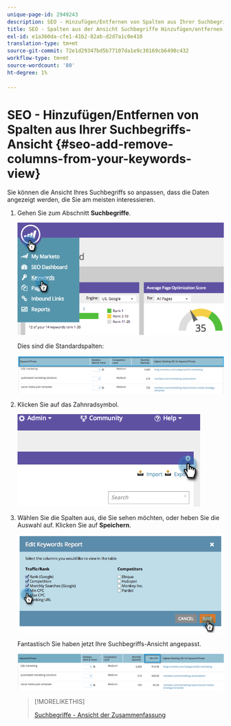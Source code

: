 ```yaml
---
unique-page-id: 2949243
description: SEO - Hinzufügen/Entfernen von Spalten aus Ihrer Suchbegriffs-Ansicht - Marketo Docs - Produktdokumentation
title: SEO - Spalten aus der Ansicht Suchbegriffe Hinzufügen/entfernen
exl-id: e1a360da-cfe1-41b2-82ab-d2d7a1c0e410
translation-type: tm+mt
source-git-commit: 72e1d29347bd5b77107da1e9c30169cb6490c432
workflow-type: tm+mt
source-wordcount: '80'
ht-degree: 1%

---
```


# SEO - Hinzufügen/Entfernen von Spalten aus Ihrer Suchbegriffs-Ansicht {#seo-add-remove-columns-from-your-keywords-view}

Sie können die Ansicht Ihres Suchbegriffs so anpassen, dass die Daten angezeigt werden, die Sie am meisten interessieren.

1. Gehen Sie zum Abschnitt **Suchbegriffe**.

   ![](assets/image2014-9-18-13-3a37-3a31.png)

   Dies sind die Standardspalten:

   ![](assets/image2014-9-18-13-3a37-3a36.png)

1. Klicken Sie auf das Zahnradsymbol.

   ![](assets/image2014-9-18-13-3a37-3a39.png)

1. Wählen Sie die Spalten aus, die Sie sehen möchten, oder heben Sie die Auswahl auf. Klicken Sie auf **Speichern**.

   ![](assets/image2014-9-18-13-3a37-3a42.png)

   Fantastisch Sie haben jetzt Ihre Suchbegriffs-Ansicht angepasst.

   ![](assets/image2014-9-18-13-3a37-3a46.png)

   >[!MORELIKETHIS]
   >
   >[Suchbegriffe - Ansicht der Zusammenfassung](/help/marketo/product-docs/additional-apps/seo/keywords/seo-understanding-keywords.md)
